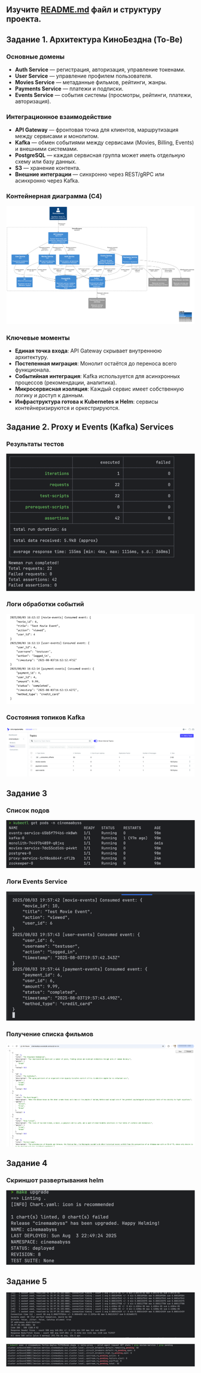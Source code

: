 ## Изучите [README.md](README.md) файл и структуру проекта.

## Задание 1. Архитектура КиноБездна (To-Be)

### Основные домены

- **Auth Service** — регистрация, авторизация, управление токенами.
- **User Service** — управление профилем пользователя.
- **Movies Service** — метаданные фильмов, рейтинги, жанры.
- **Payments Service** — платежи и подписки.
- **Events Service** — события системы (просмотры, рейтинги, платежи, авторизация).

### Интеграционное взаимодействие

- **API Gateway** — фронтовая точка для клиентов, маршрутизация между сервисами и монолитом.
- **Kafka** — обмен событиями между сервисами (Movies, Billing, Events) и внешними системами.
- **PostgreSQL** — каждая сервисная группа может иметь отдельную схему или базу данных.
- **S3** — хранение контента.
- **Внешние интеграции** — синхронно через REST/gRPC или асинхронно через Kafka.

### Контейнерная диаграмма (C4)

![C4_Container.png](schemas/C4_Container.png)

### Ключевые моменты

- **Единая точка входа**: API Gateway скрывает внутреннюю архитектуру.
- **Постепенная миграция**: Монолит остаётся до переноса всего функционала.
- **Событийная интеграция**: Kafka используется для асинхронных процессов (рекомендации, аналитика).
- **Микросервисная изоляция**: Каждый сервис имеет собственную логику и доступ к данным.
- **Инфраструктура готова к Kubernetes и Helm**: сервисы контейнеризируются и оркестрируются.


## Задание 2. Proxy и Events (Kafka) Services

### Результаты тестов
![Результаты тестов](screenshots/tests_result.png)
### Логи обработки событий
![Логи обработки событий](screenshots/handle_events.png)
### Состояния топиков Kafka
![Состояния топиков Kafka](screenshots/kafka_topics.png)

## Задание 3

### Список подов
![Список подов](screenshots/list_pods.png)

### Логи Events Service
![Логи Events Service](screenshots/logs_events_service.png)

### Получение списка фильмов

![Получение списка фильмов](screenshots/list_movies.png)

## Задание 4

### Скриншот развертывания helm
![Скриншот развертывания helm](screenshots/helm_upgrade.png)

## Задание 5

![circuit breaker (screen 1)](screenshots/circuit_breaker_1.png)

![circuit breaker (screen 2)](screenshots/circuit_breaker_2.png)
